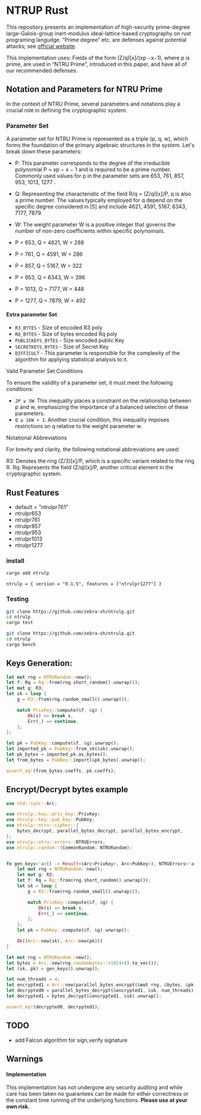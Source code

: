 
# NTRUP Rust

This repository presents an implementation of high-security prime-degree large-Galois-group inert-modulus ideal-lattice-based cryptography on rust programing langudge.
“Prime degree” etc. are defenses against potential attacks; see [official website](https://www.ntru.org/).

This implementation uses: Fields of the form (Z/q)[x]/(xp −x−1), where p is prime, are used in “NTRU Prime”, introduced in this paper, and have all of our recommended defenses.

## Notation and Parameters for NTRU Prime

In the context of NTRU Prime, several parameters and notations
play a crucial role in defining the cryptographic system.

### Parameter Set

A parameter set for NTRU Prime is represented as a triple (p, q, w), 
which forms the foundation of the primary algebraic structures in the system.
Let's break down these parameters:

 * P: This parameter corresponds to the degree of the irreducible polynomial P = xp − x − 1 and is required to be a prime number. Commonly used values for p in the parameter sets are 653, 761, 857, 953, 1013, 1277  .
 * Q: Representing the characteristic of the field R/q = (Z/q)[x]/P, q is also a prime number. The values typically employed for q depend on the specific degree considered in [5] and include 4621, 4591, 5167, 6343, 7177, 7879.
 * W: The weight parameter W is a positive integer that governs the number of non-zero coefficients within specific polynomials.

 * P = 653, Q = 4621, W = 288
 * P = 761, Q = 4591, W = 286
 * P = 857, Q = 5167, W = 322
 * P = 953, Q = 6343, W = 396
 * P = 1013, Q = 7177, W = 448
 * P = 1277, Q = 7879, W = 492

#### Extra parameter Set
 * `R3_BYTES` - Size of encoded R3 poly
 * `RQ_BYTES` - Size of bytes encoded Rq poly
 * `PUBLICKEYS_BYTES` - Size encoded public Key
 * `SECRETKEYS_BYTES` - Size of Secret Key
 * `DIFFICULT` - This parameter is responsible for the complexity of the algorithm for applying statistical analysis to it.

Valid Parameter Set Conditions

To ensure the validity of a parameter set, it must meet the following conditions:

 * `2P ≥ 3W`: This inequality places a constraint on the relationship between p and w, emphasizing the importance of a balanced selection of these parameters.
 * `Q ≥ 16W + 1`: Another crucial condition, this inequality imposes restrictions on q relative to the weight parameter w.

Notational Abbreviations

For brevity and clarity, the following notational abbreviations are used:

R3: Denotes the ring (Z/3)[x]/P, which is a specific variant related to the ring R.
Rq: Represents the field (Z/q)[x]/P, another critical element in the cryptographic system.

## Rust Features

 * default = "ntrulpr761"
 * ntrulpr653
 * ntrulpr761
 * ntrulpr857
 * ntrulpr953
 * ntrulpr1013
 * ntrulpr1277


### install
```bash
cargo add ntrulp
```

```
ntrulp = { version = "0.1.5", features = ["ntrulpr1277"] }
```


### Testing

```bash
git clone https://github.com/zebra-sh/ntrulp.git
cd ntrulp
cargo test
```

```bash
git clone https://github.com/zebra-sh/ntrulp.git
cd ntrulp
cargo bench
```
## Keys Generation:
```rust
let mut rng = NTRURandom::new();
let f: Rq = Rq::from(rng.short_random().unwrap());
let mut g: R3;
let sk = loop {
    g = R3::from(rng.random_small().unwrap());

    match PrivKey::compute(&f, &g) {
        Ok(s) => break s,
        Err(_) => continue,
    };
};

let pk = PubKey::compute(&f, &g).unwrap();
let imported_pk = PubKey::from_sk(&sk).unwrap();
let pk_bytes = imported_pk.as_bytes();
let from_bytes = PubKey::import(&pk_bytes).unwrap();

assert_eq!(from_bytes.coeffs, pk.coeffs);
```
## Encrypt/Decrypt bytes example
```rust
use std::sync::Arc;

use ntrulp::key::priv_key::PrivKey;
use ntrulp::key::pub_key::PubKey;
use ntrulp::ntru::cipher::{
    bytes_decrypt, parallel_bytes_decrypt, parallel_bytes_encrypt, 
};
use ntrulp::ntru::errors::NTRUErrors;
use ntrulp::random::{CommonRandom, NTRURandom};


fn gen_keys<'a>() -> Result<(Arc<PrivKey>, Arc<PubKey>), NTRUErrors<'a>> {
    let mut rng = NTRURandom::new();
    let mut g: R3;
    let f: Rq = Rq::from(rng.short_random().unwrap());
    let sk = loop {
        g = R3::from(rng.random_small().unwrap());

        match PrivKey::compute(&f, &g) {
            Ok(s) => break s,
            Err(_) => continue,
        };
    };
    let pk = PubKey::compute(&f, &g).unwrap();

    Ok((Arc::new(sk), Arc::new(pk)))
}

let mut rng = NTRURandom::new();
let bytes = Arc::new(rng.randombytes::<1024>().to_vec());
let (sk, pk) = gen_keys().unwrap();

let num_threads = 4;
let encrypted1 = Arc::new(parallel_bytes_encrypt(&mut rng, &bytes, &pk, num_threads).unwrap());
let decrypted0 = parallel_bytes_decrypt(&encrypted1, &sk, num_threads).unwrap();
let decrypted1 = bytes_decrypt(&encrypted1, &sk).unwrap();

assert_eq!(decrypted0, decrypted1);
```

## TODO
 - add Falcon algorithm for sign,verify signature

## Warnings

#### Implementation 
This implementation has not undergone any security auditing and while care has been taken no guarantees can be made for either correctness or the constant time running of the underlying functions. **Please use at your own risk.**
